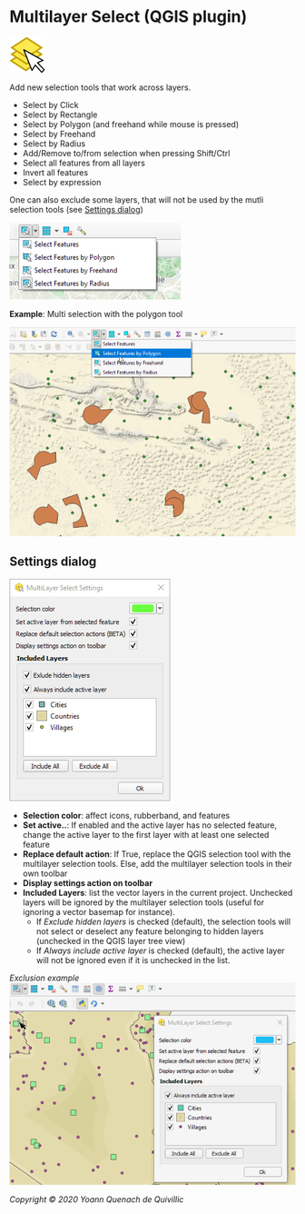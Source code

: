 Multilayer Select (QGIS plugin)
===
![Icon](./icon.png)

Add new selection tools that work across layers.

- Select by Click
- Select by Rectangle
- Select by Polygon (and freehand while mouse is pressed)
- Select by Freehand
- Select by Radius
- Add/Remove to/from selection when pressing Shift/Ctrl
- Select all features from all layers
- Invert all features
- Select by expression

One can also exclude some layers, that will not be used by the mutli selection tools (see [Settings dialog](#settings))

![Toolbar](./docs/toolbar.png)

**Example**: Multi selection with the polygon tool

![PolygonTool](./docs/polygon.gif)

Settings dialog<a name="settings"></a>
---

 ![Settings dialog](./docs/settings_dialog.png)
 - **Selection color**: affect icons, rubberband, and features
 - **Set active..**: If enabled and the active layer has no selected feature, change the active layer to the first layer with at least one selected feature
 - **Replace default action**: If True, replace the QGIS selection tool with the multilayer selection tools. Else, add the  multilayer selection tools in their own toolbar
 - **Display settings action on toolbar**
 - **Included Layers**: list the vector layers in the current project. Unchecked layers will be ignored by the multilayer selection tools (useful for ignoring a vector basemap for instance).
   - If  *Exclude hidden layers* is checked (default), the selection tools will not select or deselect any feature belonging to hidden layers (unchecked in the QGIS layer tree view)
   - If  *Always include active layer* is checked (default), the active layer will not be ignored even if it is unchecked in the list.

*Exclusion example*
![Exlusion Exmaple](./docs/exclusion.gif)

*Copyright © 2020 Yoann Quenach de Quivillic*

